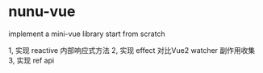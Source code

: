 # nunu-vue
implement a mini-vue library start from scratch

1, 实现 reactive 内部响应式方法
2, 实现 effect 对比Vue2 watcher 副作用收集
3, 实现 ref api
